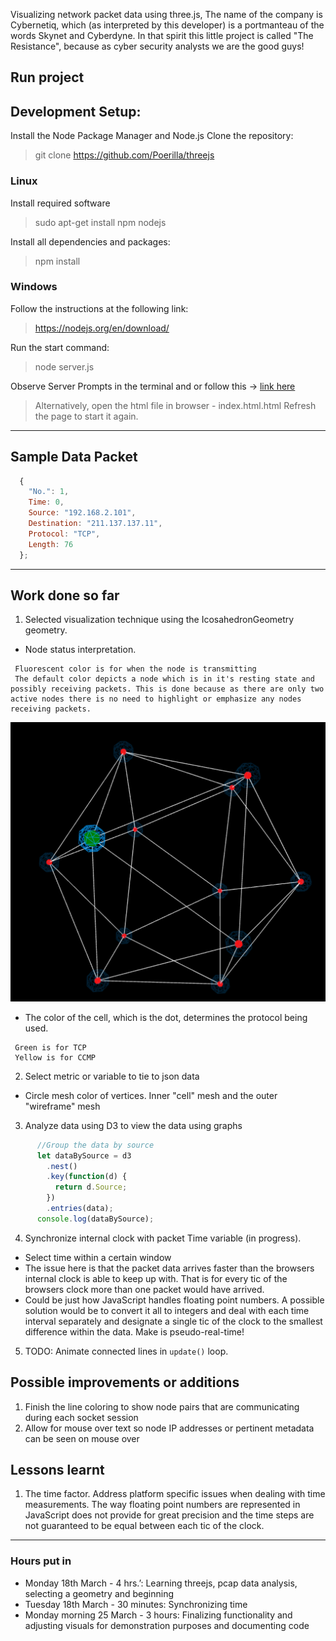Visualizing network packet data using three.js,
The name of the company is Cybernetiq, which (as interpreted by this developer) is a portmanteau of the words Skynet and Cyberdyne. In that spirit this little project is called "The Resistance", because as cyber security analysts we are the good guys!

## Run project
## Development Setup:
Install the Node Package Manager and Node.js
Clone the repository:
>git clone https://github.com/Poerilla/threejs

### Linux
Install required software
>sudo apt-get install npm nodejs

Install all dependencies and packages:
>npm install

### Windows
Follow the instructions at the following link:
>https://nodejs.org/en/download/

Run the start command:
>node server.js

Observe Server Prompts in the terminal and or follow this -> [link here](http://localhost:9000/index.html)

>Alternatively, open the html file in browser - index.html.html
Refresh the page to start it again. 
---
## Sample Data Packet

```javascript
  {
    "No.": 1,
    Time: 0,
    Source: "192.168.2.101",
    Destination: "211.137.137.11",
    Protocol: "TCP",
    Length: 76
  };
```
---
## Work done so far
1. Selected visualization technique using the IcosahedronGeometry geometry. 
* Node status interpretation.
```
 Fluorescent color is for when the node is transmitting 
 The default color depicts a node which is in it's resting state and possibly receiving packets. This is done because as there are only two active nodes there is no need to highlight or emphasize any nodes receiving packets.
 ```
![alt text](./transmittingNode.png "Node highlighted in green transmitting a packet")

* The color of the cell, which is the dot, determines the protocol being used.
```
 Green is for TCP
 Yellow is for CCMP
```
2. Select metric or variable to tie to json data 
* Circle mesh color of vertices. Inner "cell" mesh and the outer "wireframe" mesh
3. Analyze data using D3 to view the data using graphs
```javascript
      //Group the data by source
      let dataBySource = d3
        .nest()
        .key(function(d) {
          return d.Source;
        })
        .entries(data);
      console.log(dataBySource);
 ```
4. Synchronize internal clock with packet Time variable (in progress).
* Select time within a certain window
* The issue here is that the packet data arrives faster than the browsers internal clock is able to keep up with. That is for every tic of the browsers clock more than one packet would have arrived.
* Could be just how JavaScript handles floating point numbers. A possible solution would be to convert it all to integers and deal with each time interval separately and designate a single tic of the clock to the smallest difference within the data. Make is pseudo-real-time!
5. TODO: Animate connected lines in ```update()``` loop.
## Possible improvements or additions
1. Finish the line coloring to show node pairs that are communicating during each socket session
2. Allow for mouse over text so node IP addresses or pertinent metadata can be seen on mouse over
## Lessons learnt 
1. The time factor. Address platform specific issues when dealing with time measurements. The way floating point numbers are represented in JavaScript does not provide for great precision and the time steps are not guaranteed to be equal between each tic of the clock.
---
### Hours put in 
* Monday 18th March - 4 hrs.’: Learning threejs, pcap data analysis, selecting a geometry and beginning 
* Tuesday 18th March - 30 minutes: Synchronizing time
* Monday morning 25 March - 3 hours: Finalizing functionality and adjusting visuals for demonstration purposes and documenting code
